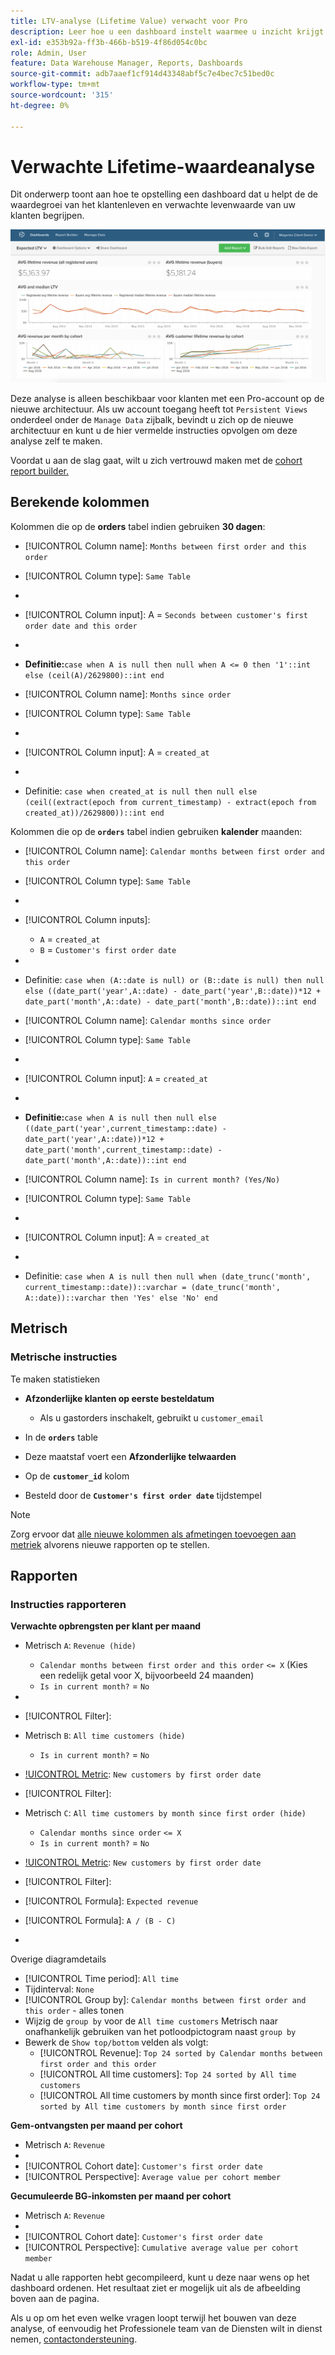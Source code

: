 ```yaml
---
title: LTV-analyse (Lifetime Value) verwacht voor Pro
description: Leer hoe u een dashboard instelt waarmee u inzicht krijgt in de groei van de levenswaarde van klanten en de verwachte levensduurwaarde van uw klanten.
exl-id: e353b92a-ff3b-466b-b519-4f86d054c0bc
role: Admin, User
feature: Data Warehouse Manager, Reports, Dashboards
source-git-commit: adb7aaef1cf914d43348abf5c7e4bec7c51bed0c
workflow-type: tm+mt
source-wordcount: '315'
ht-degree: 0%

---
```


# Verwachte Lifetime-waardeanalyse

Dit onderwerp toont aan hoe te opstelling een dashboard dat u helpt de de waardegroei van het klantenleven en verwachte levenwaarde van uw klanten begrijpen.

![](../../assets/exp-lifetim-value-anyalysis.png)

Deze analyse is alleen beschikbaar voor klanten met een Pro-account op de nieuwe architectuur. Als uw account toegang heeft tot `Persistent Views` onderdeel onder de `Manage Data` zijbalk, bevindt u zich op de nieuwe architectuur en kunt u de hier vermelde instructies opvolgen om deze analyse zelf te maken.

Voordat u aan de slag gaat, wilt u zich vertrouwd maken met de [cohort report builder.](../dev-reports/cohort-rpt-bldr.md)

## Berekende kolommen

Kolommen die op de **orders** tabel indien gebruiken **30 dagen**:

* [!UICONTROL Column name]: `Months between first order and this order`
* [!UICONTROL Column type]: `Same Table`
* 
  [!UICONTROL Column equation]: `CALCULATION`
* [!UICONTROL Column input]: A = `Seconds between customer's first order date and this order`
* 
  [!UICONTROL Datatype]: `Integer`
* **Definitie:**`case when A is null then null when A <= 0 then '1'::int else (ceil(A)/2629800)::int end`

* [!UICONTROL Column name]: `Months since order`
* [!UICONTROL Column type]: `Same Table`
* 
  [!UICONTROL Column equation]: `CALCULATION`
* [!UICONTROL Column input]: A = `created_at`
* 
  [!UICONTROL Datatype]: `Integer`
* Definitie: `case when created_at is null then null else (ceil((extract(epoch from current_timestamp) - extract(epoch from created_at))/2629800))::int end`

Kolommen die op de **`orders`** tabel indien gebruiken **kalender** maanden:

* [!UICONTROL Column name]: `Calendar months between first order and this order`
* [!UICONTROL Column type]: `Same Table`
* 
  [!UICONTROL Column equation]: `CALCULATION`
* [!UICONTROL Column inputs]:
   * `A` = `created_at`
   * `B` = `Customer's first order date`

* 
  [!UICONTROL Datatype]: `Integer`
* Definitie: `case when (A::date is null) or (B::date is null) then null else ((date_part('year',A::date) - date_part('year',B::date))*12 + date_part('month',A::date) - date_part('month',B::date))::int end`

* [!UICONTROL Column name]: `Calendar months since order`
* [!UICONTROL Column type]: `Same Table`
* 
  [!UICONTROL Column equation]: `CALCULATION`
* [!UICONTROL Column input]: `A` = `created_at`
* 
  [!UICONTROL Datatype]: `Integer`
* **Definitie:**`case when A is null then null else ((date_part('year',current_timestamp::date) - date_part('year',A::date))*12 + date_part('month',current_timestamp::date) - date_part('month',A::date))::int end`

* [!UICONTROL Column name]: `Is in current month? (Yes/No)`
* [!UICONTROL Column type]: `Same Table`
* 
  [!UICONTROL Column equation]: `CALCULATION`
* [!UICONTROL Column input]: A = `created_at`
* 
  [!UICONTROL Datatype]: `String`
* Definitie: `case when A is null then null when (date_trunc('month', current_timestamp::date))::varchar = (date_trunc('month', A::date))::varchar then 'Yes' else 'No' end`

## Metrisch

### Metrische instructies

Te maken statistieken

* **Afzonderlijke klanten op eerste besteldatum**
   * Als u gastorders inschakelt, gebruikt u `customer_email`

* In de **`orders`** table
* Deze maatstaf voert een **Afzonderlijke telwaarden**
* Op de **`customer_id`** kolom
* Besteld door de **`Customer's first order date`** tijdstempel

>[!NOTE]
>
>Zorg ervoor dat [alle nieuwe kolommen als afmetingen toevoegen aan metriek](../../data-analyst/data-warehouse-mgr/manage-data-dimensions-metrics.md) alvorens nieuwe rapporten op te stellen.

## Rapporten

### Instructies rapporteren

**Verwachte opbrengsten per klant per maand**

* Metrisch `A`: `Revenue (hide)`
   * `Calendar months between first order and this order` `<= X` (Kies een redelijk getal voor X, bijvoorbeeld 24 maanden)
   * `Is in current month?` = `No`

* 
  [!UICONTROL Metric]: `Revenue`
* [!UICONTROL Filter]:

* Metrisch `B`: `All time customers (hide)`
   * `Is in current month?` = `No`

* [!UICONTROL Metric]: `New customers by first order date`
* [!UICONTROL Filter]:

* Metrisch `C`: `All time customers by month since first order (hide)`
   * `Calendar months since order` `<= X`
   * `Is in current month?` = `No`

* [!UICONTROL Metric]: `New customers by first order date`
* [!UICONTROL Filter]:

* [!UICONTROL Formula]: `Expected revenue`
* [!UICONTROL Formula]: `A / (B - C)`
* 
  [!UICONTROL Format]: `Currency`

Overige diagramdetails

* [!UICONTROL Time period]: `All time`
* Tijdinterval: `None`
* [!UICONTROL Group by]: `Calendar months between first order and this order` - alles tonen
* Wijzig de `group by` voor de `All time customers` Metrisch naar onafhankelijk gebruiken van het potloodpictogram naast `group by`
* Bewerk de `Show top/bottom` velden als volgt:
   * [!UICONTROL Revenue]: `Top 24 sorted by Calendar months between first order and this order`
   * [!UICONTROL All time customers]: `Top 24 sorted by All time customers`
   * [!UICONTROL All time customers by month since first order]: `Top 24 sorted by All time customers by month since first order`

**Gem-ontvangsten per maand per cohort**

* Metrisch `A`: `Revenue`
* 
  [!UICONTROL Metric view]: `Cohort`
* [!UICONTROL Cohort date]: `Customer's first order date`
* [!UICONTROL Perspective]: `Average value per cohort member`

**Gecumuleerde BG-inkomsten per maand per cohort**

* Metrisch `A`: `Revenue`
* 
  [!UICONTROL Metric view]: `Cohort`
* [!UICONTROL Cohort date]: `Customer's first order date`
* [!UICONTROL Perspective]: `Cumulative average value per cohort member`

Nadat u alle rapporten hebt gecompileerd, kunt u deze naar wens op het dashboard ordenen. Het resultaat ziet er mogelijk uit als de afbeelding boven aan de pagina.

Als u op om het even welke vragen loopt terwijl het bouwen van deze analyse, of eenvoudig het Professionele team van de Diensten wilt in dienst nemen, [contactondersteuning](https://experienceleague.adobe.com/docs/commerce-knowledge-base/kb/troubleshooting/miscellaneous/mbi-service-policies.html).
